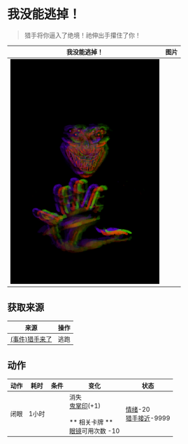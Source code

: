 # 我没能逃掉！  
> 猎手将你逼入了绝境！祂伸出手攥住了你！  
  
  我没能逃掉！  |   图片   
 ----  |  ----:   
   |  ![](Sprite/Hunter.png)   
  
## 获取来源  
来源  |  操作  
----  |  ----  
[(事件)猎手来了](Event_HunterFight.md)  |  逃跑  
## 动作  
动作  |  耗时  |  条件  |  变化  |  状态  
----  |  ----  |  ----  |  ----  |  ----  
闭眼<br>  |  1小时  |    |  消失<br>[鬼掌印](W_HunterMark.md)(+1)<br><br>** 相关卡牌 **<br>[眼镜](Glasses.md)可用次数  -10  |  [情绪](Morale.md)-20<br>[猎手接近](HuntersProximity.md)-9999  
